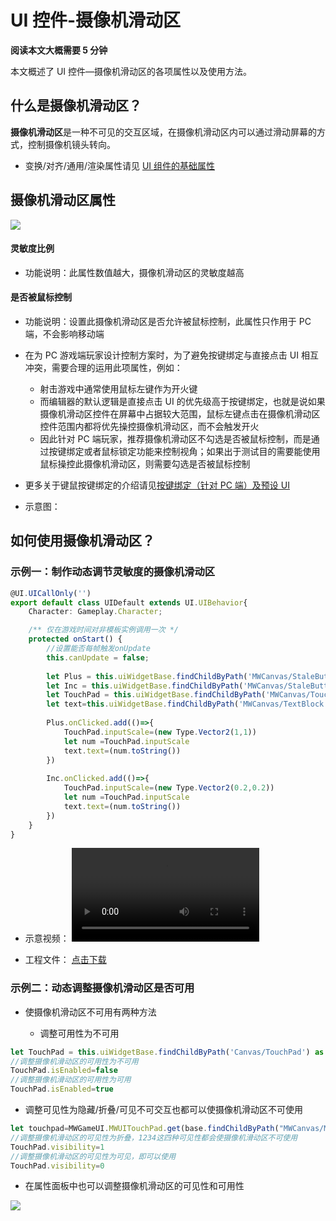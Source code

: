 # UI 控件-摄像机滑动区

**阅读本文大概需要 5 分钟**

本文概述了 UI 控件—摄像机滑动区的各项属性以及使用方法。

## 什么是摄像机滑动区？

**摄像机滑动区**是一种不可见的交互区域，在摄像机滑动区内可以通过滑动屏幕的方式，控制摄像机镜头转向。

- 变换/对齐/通用/渲染属性请见 [UI 组件的基础属性](https://meta.feishu.cn/wiki/wikcn5pYngyHnkkrJlz8bLMhC9e)

## 摄像机滑动区属性

![](https://wstatic-a1.233leyuan.com/productdocs/static/boxcnKATbfX6YFgTCcmzzVeq2O9.png)

#### 灵敏度比例

- 功能说明：此属性数值越大，摄像机滑动区的灵敏度越高

#### 是否被鼠标控制

- 功能说明：设置此摄像机滑动区是否允许被鼠标控制，此属性只作用于 PC 端，不会影响移动端
- 在为 PC 游戏端玩家设计控制方案时，为了避免按键绑定与直接点击 UI 相互冲突，需要合理的运用此项属性，例如：

  - 射击游戏中通常使用鼠标左键作为开火键
  - 而编辑器的默认逻辑是直接点击 UI 的优先级高于按键绑定，也就是说如果摄像机滑动区控件在屏幕中占据较大范围，鼠标左键点击在摄像机滑动区控件范围内都将优先操控摄像机滑动区，而不会触发开火
  - 因此针对 PC 端玩家，推荐摄像机滑动区不勾选是否被鼠标控制，而是通过按键绑定或者鼠标锁定功能来控制视角；如果出于测试目的需要能使用鼠标操控此摄像机滑动区，则需要勾选是否被鼠标控制
- 更多关于键鼠按键绑定的介绍请见[按键绑定（针对 PC 端）及预设 UI](https://meta.feishu.cn/wiki/wikcnbLtkdMsqC0yIyekyl22zle)
- 示意图：

## 如何使用摄像机滑动区？

### 示例一：制作动态调节灵敏度的摄像机滑动区

```ts
@UI.UICallOnly('')
export default class UIDefault extends UI.UIBehavior{
    Character: Gameplay.Character;

    /** 仅在游戏时间对非模板实例调用一次 */
    protected onStart() { 
        //设置能否每帧触发onUpdate
        this.canUpdate = false;
        
        let Plus = this.uiWidgetBase.findChildByPath('MWCanvas/StaleButton') as UI.StaleButton
        let Inc = this.uiWidgetBase.findChildByPath('MWCanvas/StaleButton_1') as UI.StaleButton
        let TouchPad = this.uiWidgetBase.findChildByPath('MWCanvas/TouchPad') as UI.TouchPad
        let text=this.uiWidgetBase.findChildByPath('MWCanvas/TextBlock') as UI.TextBlock
    
        Plus.onClicked.add(()=>{ 
            TouchPad.inputScale=(new Type.Vector2(1,1))
            let num =TouchPad.inputScale
            text.text=(num.toString())
        })
    
        Inc.onClicked.add(()=>{ 
            TouchPad.inputScale=(new Type.Vector2(0.2,0.2))
            let num =TouchPad.inputScale
            text.text=(num.toString())
        })  
    }
}
```

- 示意视频：
<video controls src="https://cdn.233xyx.com/1681463233045_362.mp4"></video>

- 工程文件：
[点击下载](https://cdn.233xyx.com/1681463104869_856.7z)

### 示例二：动态调整摄像机滑动区是否可用

- 使摄像机滑动区不可用有两种方法

  - 调整可用性为不可用

```ts
let TouchPad = this.uiWidgetBase.findChildByPath('Canvas/TouchPad') as UI.TouchPad
//调整摄像机滑动区的可用性为不可用
TouchPad.isEnabled=false
//调整摄像机滑动区的可用性为可用
TouchPad.isEnabled=true
```

- 调整可见性为隐藏/折叠/可见不可交互也都可以使摄像机滑动区不可使用

```ts
let touchpad=MWGameUI.MWUITouchPad.get(base.findChildByPath("MWCanvas/MWUITouchPad_1"));
//调整摄像机滑动区的可见性为折叠，1234这四种可见性都会使摄像机滑动区不可使用
TouchPad.visibility=1
//调整摄像机滑动区的可见性为可见，即可以使用
TouchPad.visibility=0
```

- 在属性面板中也可以调整摄像机滑动区的可见性和可用性

![](https://wstatic-a1.233leyuan.com/productdocs/static/boxcnL6gjWtqhHNUqe9Atpm12fc.png)
